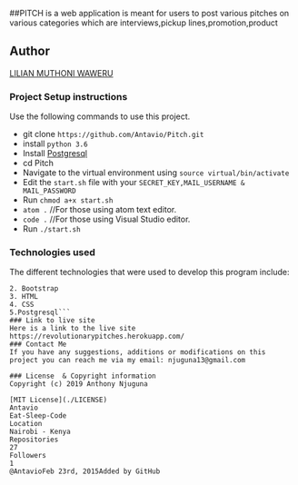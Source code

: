 ##PITCH
is a web application is meant for users to post various pitches on various categories which are interviews,pickup lines,promotion,product

## Author
[LILIAN MUTHONI WAWERU](https://github.com/lilianwaweru)

### Project Setup instructions
Use the following commands to use this project.
- git clone `https://github.com/Antavio/Pitch.git`
- install `python 3.6`
- Install [Postgresql](https://www.postgresql.org/download/)
- cd Pitch
- Navigate to the virtual environment using `source virtual/bin/activate`
- Edit the `start.sh` file with your `SECRET_KEY,MAIL_USERNAME & MAIL_PASSWORD`
- Run `chmod a+x start.sh`
- `atom .`  //For those using atom text editor.
- `code .`  //For those using Visual Studio editor.
- Run `./start.sh`

### Technologies used
The different technologies that were used to develop this program include:
```1. Python 3.6
2. Bootstrap
3. HTML
4. CSS
5.Postgresql```
### Link to live site
Here is a link to the live site https://revolutionarypitches.herokuapp.com/
### Contact Me
If you have any suggestions, additions or modifications on this project you can reach me via my email: njuguna13@gmail.com

### License  & Copyright information
Copyright (c) 2019 Anthony Njuguna

[MIT License](./LICENSE)
Antavio
Eat-Sleep-Code
Location
Nairobi - Kenya
Repositories
27
Followers
1
@AntavioFeb 23rd, 2015Added by GitHub